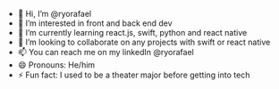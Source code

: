 - 👋 Hi, I’m @ryorafael
- 👀 I’m interested in front and back end dev
- 🌱 I’m currently learning react.js, swift, python and react native
- 💞️ I’m looking to collaborate on any projects with swift or react native
- 📫 You can reach me on my linkedIn @ryorafael
- 😄 Pronouns: He/him
- ⚡ Fun fact: I used to be a theater major before getting into tech 

<!---
ryorafael/ryorafael is a ✨ special ✨ repository because its `README.md` (this file) appears on your GitHub profile.
You can click the Preview link to take a look at your changes.
--->
